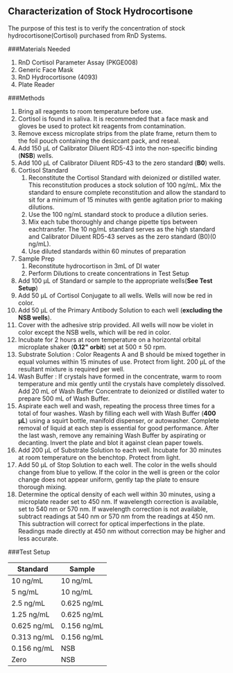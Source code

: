 ## Characterization of Stock Hydrocortisone
The purpose of this test is to verify the concentration of stock hydrocortisone(Cortisol) purchased from RnD Systems.

###Materials Needed
1. RnD Cortisol Parameter Assay (PKGE008)
2. Generic Face Mask
3. RnD Hydrocortisone (4093)
4. Plate Reader

###Methods

1. Bring all reagents to room temperature before use.
2. Cortisol is found in saliva. It is recommended that a face mask and gloves be used to protect kit reagents from contamination.
1. Remove excess microplate strips from the plate frame, return them to the foil pouch containing the desiccant pack, and reseal.
2. Add 150 μL of Calibrator Diluent RD5-43 into the non-specific binding (**NSB**) wells.
3. Add 100 μL of Calibrator Diluent RD5-43 to the zero standard (**B0**) wells.
4. Cortisol Standard
	1. Reconstitute the Cortisol Standard with deionized or distilled water. This reconstitution produces a stock solution of 100 ng/mL. Mix the standard to ensure complete reconstitution and allow the standard to sit for a minimum of 15 minutes with gentle agitation prior to making dilutions.
	3. Use the 100 ng/mL standard stock to produce a dilution series.
	4. Mix each tube thoroughly and change pipette tips between eachtransfer. The 10 ng/mL standard serves as the high standard and Calibrator Diluent RD5-43 serves as the zero standard (B0)(0 ng/mL).
	5. Use diluted standards within 60 minutes of preparation
7. Sample Prep
	1. Reconstitute hydrocortison in 3mL of DI water
	2. Perform Dilutions to create concentrations in Test Setup
4. Add 100 μL of Standard or sample to the appropriate wells(**See Test Setup**)
5. Add 50 μL of Cortisol Conjugate to all wells. Wells will now be red in color.
6. Add 50 μL of the Primary Antibody Solution to each well (**excluding the NSB wells**).
7. Cover with the adhesive strip provided. All wells will now be violet in color except the NSB wells, which will be red in color.
8. Incubate for 2 hours at room temperature on a horizontal orbital microplate shaker (**0.12" orbit**) set at 500 ± 50 rpm.
9. Substrate Solution : Color Reagents A and B should be mixed together in equal volumes within 15 minutes of use. Protect from light. 200 μL of the resultant mixture is required per well.
9. Wash Buffer : If crystals have formed in the concentrate, warm to room temperature and mix gently until the crystals have completely dissolved. Add 20 mL of Wash Buffer Concentrate to deionized or distilled water to prepare 500 mL of Wash Buffer.
9. Aspirate each well and wash, repeating the process three times for a total of four washes. Wash by filling each well with Wash Buffer (**400 μL**) using a squirt bottle, manifold dispenser, or autowasher. Complete removal of liquid at each step is essential for good performance. After the last wash, remove any remaining Wash Buffer by aspirating or decanting. Invert the plate and blot it against clean paper towels.
11. Add 200 μL of Substrate Solution to each well. Incubate for 30 minutes at room temperature on the benchtop. Protect from light.
12. Add 50 μL of Stop Solution to each well. The color in the wells should change from blue to yellow. If the color in the well is green or the color change does not appear uniform, gently tap the plate to ensure thorough mixing.
13. Determine the optical density of each well within 30 minutes, using a microplate reader set to 450 nm. If wavelength correction is available, set to 540 nm or 570 nm. If wavelength correction is not available, subtract readings at 540 nm or 570 nm from the readings at 450 nm. This subtraction will correct for optical imperfections in the plate. Readings made directly at 450 nm without correction may be higher and less accurate.

###Test Setup

| Standard | Sample |
| ----------------- | ----------------- |
|10 ng/mL|10 ng/mL|
|5 ng/mL|10 ng/mL|
|2.5 ng/mL|0.625 ng/mL|
|1.25 ng/mL|0.625 ng/mL|
|0.625 ng/mL|0.156 ng/mL|
|0.313 ng/mL|0.156 ng/mL|
|0.156 ng/mL|NSB|
| Zero |NSB|
